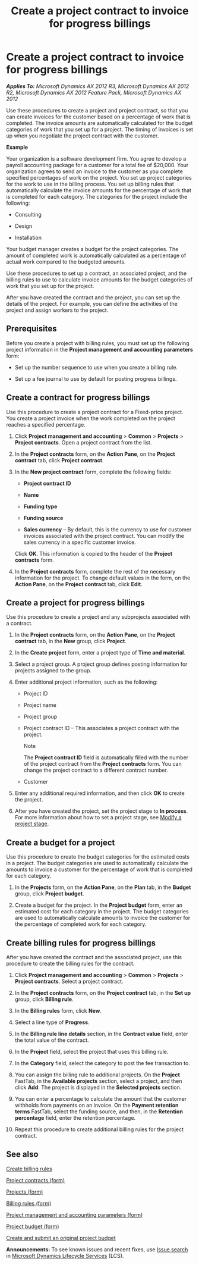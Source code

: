 ﻿---
title: Create a project contract to invoice for progress billings
TOCTitle: Create a project contract to invoice for progress billings
ms:assetid: ba3bc52c-c93b-432f-b871-73d10df89674
ms:mtpsurl: https://technet.microsoft.com/en-us/library/Hh242766(v=AX.60)
ms:contentKeyID: 36059124
ms.date: 10/06/2014
mtps_version: v=AX.60
f1_keywords:
- project budget
- billing rule
- budget categories
- cost budget
- progress billing
- percentage of work complete
- percentage
---

# Create a project contract to invoice for progress billings 


_**Applies To:** Microsoft Dynamics AX 2012 R3, Microsoft Dynamics AX 2012 R2, Microsoft Dynamics AX 2012 Feature Pack, Microsoft Dynamics AX 2012_

Use these procedures to create a project and project contract, so that you can create invoices for the customer based on a percentage of work that is completed. The invoice amounts are automatically calculated for the budget categories of work that you set up for a project. The timing of invoices is set up when you negotiate the project contract with the customer.

**Example**

Your organization is a software development firm. You agree to develop a payroll accounting package for a customer for a total fee of $20,000. Your organization agrees to send an invoice to the customer as you complete specified percentages of work on the project. You set up project categories for the work to use in the billing process. You set up billing rules that automatically calculate the invoice amounts for the percentage of work that is completed for each category. The categories for the project include the following:

  - Consulting

  - Design

  - Installation

Your budget manager creates a budget for the project categories. The amount of completed work is automatically calculated as a percentage of actual work compared to the budgeted amounts.

Use these procedures to set up a contract, an associated project, and the billing rules to use to calculate invoice amounts for the budget categories of work that you set up for the project.

After you have created the contract and the project, you can set up the details of the project. For example, you can define the activities of the project and assign workers to the project.

## Prerequisites

Before you create a project with billing rules, you must set up the following project information in the **Project management and accounting parameters** form:

  - Set up the number sequence to use when you create a billing rule.

  - Set up a fee journal to use by default for posting progress billings.

## Create a contract for progress billings

Use this procedure to create a project contract for a Fixed-price project. You create a project invoice when the work completed on the project reaches a specified percentage.

1.  Click **Project management and accounting** \> **Common** \> **Projects** \> **Project contracts**. Open a project contract from the list.

2.  In the **Project contracts** form, on the **Action Pane**, on the **Project contract** tab, click **Project contract**.

3.  In the **New project contract** form, complete the following fields:
    
      - **Project contract ID**
    
      - **Name**
    
      - **Funding type**
    
      - **Funding source**
    
      - **Sales currency** – By default, this is the currency to use for customer invoices associated with the project contract. You can modify the sales currency in a specific customer invoice.
    
    Click **OK**. This information is copied to the header of the **Project contracts** form.

4.  In the **Project contracts** form, complete the rest of the necessary information for the project. To change default values in the form, on the **Action Pane**, on the **Project contract** tab, click **Edit**.

## Create a project for progress billings

Use this procedure to create a project and any subprojects associated with a contract.

1.  In the **Project contracts** form, on the **Action Pane**, on the **Project contract** tab, in the **New** group, click **Project**.

2.  In the **Create project** form, enter a project type of **Time and material**.

3.  Select a project group. A project group defines posting information for projects assigned to the group.

4.  Enter additional project information, such as the following:
    
      - Project ID
    
      - Project name
    
      - Project group
    
      - Project contract ID – This associates a project contract with the project.
        

        > [!NOTE]
        > <P>The <STRONG>Project contract ID</STRONG> field is automatically filled with the number of the project contract from the <STRONG>Project contracts</STRONG> form. You can change the project contract to a different contract number.</P>

    
      - Customer

5.  Enter any additional required information, and then click **OK** to create the project.

6.  After you have created the project, set the project stage to **In process**. For more information about how to set a project stage, see [Modify a project stage](modify-a-project-stage.md).

## Create a budget for a project

Use this procedure to create the budget categories for the estimated costs in a project. The budget categories are used to automatically calculate the amounts to invoice a customer for the percentage of work that is completed for each category.

1.  In the **Projects** form, on the **Action Pane**, on the **Plan** tab, in the **Budget** group, click **Project budget**.

2.  Create a budget for the project. In the **Project budget** form, enter an estimated cost for each category in the project. The budget categories are used to automatically calculate amounts to invoice the customer for the percentage of completed work for each category.

## Create billing rules for progress billings

After you have created the contract and the associated project, use this procedure to create the billing rules for the contract.

1.  Click **Project management and accounting** \> **Common** \> **Projects** \> **Project contracts**. Select a project contract.

2.  In the **Project contracts** form, on the **Project contract** tab, in the **Set up** group, click **Billing rule**.

3.  In the **Billing rules** form, click **New**.

4.  Select a line type of **Progress**.

5.  In the **Billing rule line details** section, in the **Contract value** field, enter the total value of the contract.

6.  In the **Project** field, select the project that uses this billing rule.

7.  In the **Category** field, select the category to post the fee transaction to.

8.  You can assign the billing rule to additional projects. On the **Project** FastTab, in the **Available projects** section, select a project, and then click **Add**. The project is displayed in the **Selected projects** section.

9.  You can enter a percentage to calculate the amount that the customer withholds from payments on an invoice. On the **Payment retention terms** FastTab, select the funding source, and then, in the **Retention percentage** field, enter the retention percentage.

10. Repeat this procedure to create additional billing rules for the project contract.

## See also

[Create billing rules](create-billing-rules.md)

[Project contracts (form)](https://technet.microsoft.com/en-us/library/aa586038\(v=ax.60\))

[Projects (form)](https://technet.microsoft.com/en-us/library/aa585245\(v=ax.60\))

[Billing rules (form)](https://technet.microsoft.com/en-us/library/hh227642\(v=ax.60\))

[Project management and accounting parameters (form)](https://technet.microsoft.com/en-us/library/aa599440\(v=ax.60\))

[Project budget (form)](https://technet.microsoft.com/en-us/library/hh227438\(v=ax.60\))

[Create and submit an original project budget](create-and-submit-an-original-project-budget.md)

  
**Announcements:** To see known issues and recent fixes, use [Issue search](http://go.microsoft.com/fwlink/?linkid=389258) in [Microsoft Dynamics Lifecycle Services](http://go.microsoft.com/fwlink/?linkid=306505) (LCS).

